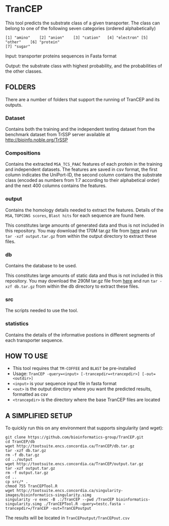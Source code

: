 # TranCEP

This tool predicts the substrate class of a given transporter. The class can belong to one of the following seven categories (ordered alphabetically)
```
[1] "amino"    [2] "anion"    [3] "cation"   [4] "electron" [5] "other"    [6] "protein" 
[7] "sugar"
```
 
Input: transporter proteins sequences in Fasta format

Output: the substrate class with highest probability, and the probabilities of the other classes.

## FOLDERS
There are a number of folders that support the running of TranCEP and its outputs.

### Dataset
Contains both the training and the independent testing dataset from the benchmark dataset from TrSSP server available at http://bioinfo.noble.org/TrSSP

### Compositions
Contains the extracted `MSA_TCS_PAAC` features of each protein in the training and independent datasets. The features are saved in csv format, the first column indicates the UniPort-ID, the second column contains the substrate class (encoded as numbers from 1:7 according to their alphabetical order) and the next 400 columns contains the features.

### output
Contains the homology details needed to extract the features. Details of the `MSA`, `TOPCONS scores`, `Blast hits` for each sequence are found here.

This constitutes large amounts of generated data and thus is not included in this repository. You may download the 170M tar.gz file from [here](http://tootsuite.encs.concordia.ca/TranCEP/output.tar.gz) and run `tar -xzf output.tar.gz` from within the output directory to extract these files.

### db
Contains the database to be used.

This constitutes large amounts of static data and thus is not included in this repository. You may download the 290M tar.gz file from [here](http://tootsuite.encs.concordia.ca/TranCEP/db.tar.gz) and run `tar -xzf db.tar.gz` from within the db directory to extract these files.

### src
The scripts needed to use the tool.

### statistics
Contains the details of the informative postions in different segments of each transporter sequence.

## HOW TO USE
 - This tool requires that `TM-COFFEE` and `BLAST` be pre-installed
 - Usage: `TranCEP -query=<input> [-trancepdir=<trancepdir>] [-out=<outdir>]`
  - `<input>` is your sequence input file in fasta format
  - `<out>` is the output directory where you want the predicted 	results, formatted as csv
  - `<trancepdir>` is the directory where the base TranCEP files 	are located

## A SIMPLIFIED SETUP
To quickly run this on any environment that supports singularity (and wget):
```
git clone https://github.com/bioinformatics-group/TranCEP.git
cd TranCEP/db
wget http://tootsuite.encs.concordia.ca/TranCEP/db.tar.gz
tar -xzf db.tar.gz
rm -f db.tar.gz
cd ../output
wget http://tootsuite.encs.concordia.ca/TranCEP/output.tar.gz
tar -xzf output.tar.gz
rm -f output.tar.gz
cd ..
cp src/* .
chmod 755 TranCEPTool.R
wget http://tootsuite.encs.concordia.ca/singularity-images/bioinformatics-singularity.simg
singularity -v exec -B .:/TranCEP --pwd /TranCEP bioinformatics-singularity.simg ./TranCEPTool.R -query=testc.fasta -trancepdir=/TranCEP -out=TranCEPoutput
```

The results will be located in `TranCEPoutput/TranCEPout.csv`


